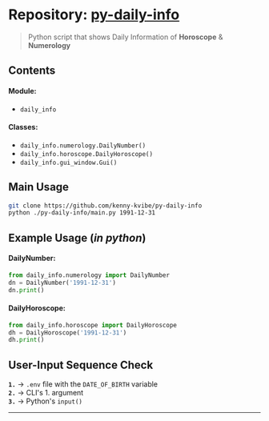 # Repository: [py-daily-info](https://github.com/kenny-kvibe/py-daily-info/)

> Python script that shows Daily Information of **Horoscope** & **Numerology**

## Contents

#### Module:
- `daily_info`

#### Classes:
- `daily_info.numerology.DailyNumber()`
- `daily_info.horoscope.DailyHoroscope()`
- `daily_info.gui_window.Gui()`

## Main Usage

```sh
git clone https://github.com/kenny-kvibe/py-daily-info
python ./py-daily-info/main.py 1991-12-31
```

## Example Usage (*in python*)

#### DailyNumber:

```py
from daily_info.numerology import DailyNumber
dn = DailyNumber('1991-12-31')
dn.print()
```

#### DailyHoroscope:

```py
from daily_info.horoscope import DailyHoroscope
dh = DailyHoroscope('1991-12-31')
dh.print()
```

## User-Input Sequence Check

**`1.`** &rarr;  `.env` file with the `DATE_OF_BIRTH` variable<br>
**`2.`** &rarr;  CLI's 1. argument<br>
**`3.`** &rarr;  Python's `input()`

-------------------------------------------------------------------------------
